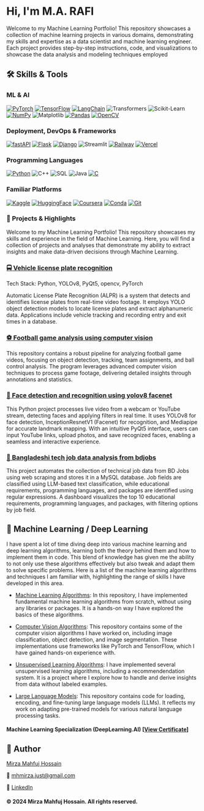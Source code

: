 

# Hi, I'm M.A. RAFI

Welcome to my Machine Learning Portfolio! This repository showcases a collection of 
machine learning projects in various domains, demonstrating my skills and expertise 
as a data scientist and machine learning engineer. Each project provides step-by-step 
instructions, code, and visualizations to showcase the data analysis and modeling 
techniques employed



## 🛠️ Skills & Tools

### **ML & AI**
[![PyTorch](https://img.shields.io/badge/PyTorch-EE4C2C?style=for-the-badge&logo=pytorch&logoColor=white)](#)
[![TensorFlow](https://img.shields.io/badge/TensorFlow-FF6F00?style=for-the-badge&logo=tensorflow&logoColor=white)](#)
[![LangChain](https://img.shields.io/badge/LangChain-1C3C3C?style=for-the-badge&logo=langchain&logoColor=white)](#)
![Transformers](https://img.shields.io/badge/Transformers-000000?style=flat&logo=huggingface&logoColor=white)
![Scikit-Learn](https://img.shields.io/badge/Scikit--Learn-F7931E?style=flat&logo=scikit-learn&logoColor=white)
[![NumPy](https://img.shields.io/badge/NumPy-777BB4?style=for-the-badge&logo=numpy&logoColor=white)](#)
![Matplotlib](https://img.shields.io/badge/Matplotlib-315796?style=flat&logo=matplotlib&logoColor=white)
[![Pandas](https://img.shields.io/badge/Pandas-2C2D72?style=for-the-badge&logo=pandas&logoColor=white)](#)
[![OpenCV](https://img.shields.io/badge/OpenCV-27338e?style=for-the-badge&logo=opencv&logoColor=white)](#)


### **Deployment, DevOps & Frameworks**
[![fastAPI](https://img.shields.io/badge/fastAPI-109989?style=for-the-badge&logo=fastapi&logoColor=white)](#)
[![Flask](https://img.shields.io/badge/Flask-000000?style=for-the-badge&logo=flask&logoColor=white)](#)
[![Django](https://img.shields.io/badge/Django-092E20?style=for-the-badge&logo=django&logoColor=green)](#)
![Streamlit](https://img.shields.io/badge/Streamlit-FF4B4B?style=flat&logo=streamlit&logoColor=white)
[![Railway](https://img.shields.io/badge/Railway-131415?style=for-the-badge&logo=railway&logoColor=white)](#)
[![Vercel](https://img.shields.io/badge/Vercel-000000?style=for-the-badge&logo=vercel&logoColor=white)](#)


### **Programming Languages**
[![Python](https://img.shields.io/badge/Python-FFD43B?style=for-the-badge&logo=python&logoColor=blue)](#)
![C++](https://img.shields.io/badge/-C++-00599C?style=flat-square&logo=c%2B%2B)
![SQL](https://img.shields.io/badge/-SQL-003B57?style=flat-square&logo=postgresql)
![Java](https://img.shields.io/badge/-Java-007396?style=flat-square&logo=java)
[![C](https://img.shields.io/badge/C-00599C?style=for-the-badge&logo=c&logoColor=white)](#)


### **Familiar Platforms**
[![Kaggle](https://img.shields.io/badge/Kaggle-20BEFF?style=for-the-badge&logo=Kaggle&logoColor=white)](#)
[![HuggingFace](https://img.shields.io/badge/-HuggingFace-FDEE21?style=for-the-badge&logo=HuggingFace&logoColor=black)](#)
[![Coursera](https://img.shields.io/badge/Coursera-0056D2?style=for-the-badge&logo=Coursera&logoColor=white)](#)
[![Conda](https://img.shields.io/badge/conda-342B029.svg?&style=for-the-badge&logo=anaconda&logoColor=white)](#)
[![Git](https://img.shields.io/badge/Git-F05032?style=for-the-badge&logo=git&logoColor=white)](#)





<!-- ## Table of Contents

- [Project 1: Automatic License Plate Recognition](https://github.com/tushar2704/Sales-for-Retail-and-Food-Services)
- [Project 2: Football Game Analysis using Computer Vision](https://github.com/m4hfuj/football-game-analysis)
- [Project 3: Bangladeshi Tech Job Listing](https://github.com/m4hfuj/football-game-analysis)
- [Project 4: Student ID Card validity checker](https://github.com/m4hfuj/Student-ID-card-validity-checker)
- [Project 5: Fine-tuning microsoft phi-2 model on medicine data](https://github.com/m4hfuj/Large-Language-Models/blob/main/Fine%20Tuning%20microsoft%20phi-2%20on%20medicine%20dataset.ipynb)

---
- [<ins><b>©2023 Mirza Mahfuj Hossain. All rights reserved</b></ins>]()
--- -->

### 🎯 Projects & Highlights

Welcome to my Machine Learning Portfolio! This repository showcases my skills and 
experience in the field of Machine Learning. Here, you will find a collection of 
projects and analyses that demonstrate my ability to extract insights and make 
data-driven decisions through Machine Learning.


### [🚍 Vehicle license plate recognition](https://github.com/m4hfuj/automatic-bangla-license-plate-recognition)

Tech Stack: Python, YOLOv8, PyQt5, opencv, PyTorch

Automatic License Plate Recognition (ALPR) is a system that detects and identifies 
license plates from real-time video footage. It employs YOLO object detection 
models to locate license plates and extract alphanumeric data. Applications 
include vehicle tracking and recording entry and exit times in a database.

<!-- ![Automatic License Plate Recognition](assets/project-alpr.gif) -->
<!-- <img src="assets/project-alpr.gif" width="600"> -->




### [⚽ Football game analysis using computer vision](https://github.com/m4hfuj/football-game-analysis)

This repository contains a robust pipeline for analyzing football game videos, focusing on 
object detection, tracking, team assignments, and ball control analysis. The program leverages 
advanced computer vision techniques to process game footage, delivering detailed insights 
through annotations and statistics.

<!-- ![project-Football-Game-Analysis](assets/project-Football-Game-Analysis.gif) -->
<!-- <img src="assets/project-Football-Game-Analysis.gif" width="600"> -->



### [🙂 Face detection and recognition using yolov8 facenet](https://github.com/m4hfuj/FaceStream/tree/version-6)

This Python project processes live video from a webcam or YouTube stream, detecting 
faces and applying filters in real time. It uses YOLOv8 for face detection,
InceptionResnetV1 (Facenet) for recognition, and Mediapipe for accurate landmark 
mapping. With an intuitive PyQt5 interface, users can input YouTube links, 
upload photos, and save recognized faces, enabling a seamless and interactive 
experience.

<!-- <img src="assets/project-facestream.gif" width="600" > -->




### [🔎 Bangladeshi tech job data analysis from bdjobs](https://github.com/m4hfuj/bangladeshi-tech-job-query)

This project automates the collection of technical job data from BD Jobs using 
web scraping and stores it in a MySQL database. Job fields are classified using 
LLM-based text classification, while educational requirements, programming 
languages, and packages are identified using regular expressions. A dashboard 
visualizes the top 10 educational requirements, programming languages, and 
packages, with filtering options by job field.

<!-- <img src="assets/project-Tech-Job-Query.png" width="600" > -->



<!-- ### [Project 4: 🪪 Student ID Card validity checker](https://github.com/m4hfuj/Student-ID-card-validity-checker)

This project is designed to validate student ID cards using machine learning and 
web technologies. It involves collecting and processing ID card images and annotaing them, 
training an YOLO object detection model, and integrating it with a web application for 
real-time validation.

<img src="assets/project-Student-ID-Card-validity.png" width="600" height="250"> -->



<!-- ### [Project 4: 🤖 Fine-tuning microsoft phi-2 model on medicine data](https://github.com/m4hfuj/Large-Language-Models/blob/main/Fine%20Tuning%20microsoft%20phi-2%20on%20medicine%20dataset.ipynb)

Fine-tuned the Microsoft Phi-2 model on medical data by adapting its pre-trained 
capabilities to domain-specific tasks like medical text classification and summarization. 
This allowed me to enhance the model's performance, leveraging its advanced natural 
language understanding for healthcare applications, allowing it to generate recommended 
medicine details based on disease symptoms. -->




## 🧮 Machine Learning / Deep Learning 

I have spent a lot of time diving deep into various machine learning and deep learning algorithms, 
learning both the theory behind them and how to implement them in code. This 
blend of knowledge has given me the ability to not only use these algorithms 
effectively but also tweak and adapt them to solve specific problems. Here is a 
list of the machine learning algorithms and techniques I am familiar with, 
highlighting the range of skills I have developed in this area.


- [Machine Learning Algorithms](https://github.com/m4hfuj/Machine-Learning-Algorithms): In this repository, 
  I have implemented fundamental machine learning algorithms from scratch, without using any libraries or 
  packages. It is a hands-on way I have explored the basics of these algorithms.

- [Computer Vision Algorithms](https://github.com/m4hfuj/Computer-Vision-Algorithms): This repository 
  contains some of the computer vision algorithms I have worked on, including image classification, 
  object detection, and image segmentation. These implementations use frameworks like PyTorch and 
  TensorFlow, which I have gained hands-on experience with.

- [Unsupervised Learning Algorithms](https://github.com/m4hfuj/unsupervised-learning): I have implemented 
  several unsupervised learning algorithms, including a recommendendation system. It is a project where I explore 
  how to handle and derive insights from data without labeled examples.

- [Large Language Models](https://github.com/m4hfuj/Large-Language-Models): This repository contains 
  code for loading, encoding, and fine-tuning large language models (LLMs). It reflects my work on 
  adapting pre-trained models for various natural language processing tasks.
    



<!-- ## 📜 Certificates

Here is some certificates that I achieved: -->

#### Machine Learning Specialization (DeepLearning.AI) [[View Certificate](https://coursera.org/share/1fe452302aaab3d09a03d8394e07db63)]

<!-- 
<img src="assets/certificate.png" width="600" height="350">
View it online: [Certificate Link](https://coursera.org/share/1fe452302aaab3d09a03d8394e07db63)

#### Data Science:

**Course: What is Data Science?** [[View Certificate](https://coursera.org/share/a4d919405211a9917d5d29cfed9c59c6)]

**Course: Tools for Data Science** [[View Certificate](https://coursera.org/share/2548a4c77d89bd3d14c66cb833818939)]

#### Projects:

**Deep Learning with PyTorch : Object Localization** [[View Certificate](https://coursera.org/share/34443c99168a26d83c717a936be6f69d)]

**Deep Learning with PyTorch : Image Segmentation** [[View Certificate](https://coursera.org/share/ab304e46f58e0a6ed8bdc9e4dedd3915)]

**Command Line in Linux** [[View Certificate](https://coursera.org/share/ce2bf70b6a149f69428c3f706f0e9b90)]

**Basic Image Classification with TensorFlow** [[View Certificate](https://coursera.org/share/d4e4f32a781f2aade35ed126eb2fe00a)]

 -->

## 📝 Author

[Mirza Mahfuj Hossain](https://github.com/m4hfuj)

📧 mhmirza.just@gmail.com  

🔗 [LinkedIn](https://www.linkedin.com/in/mirza-mahfuj-hossain/)


#### © 2024 Mirza Mahfuj Hossain. All rights reserved.
